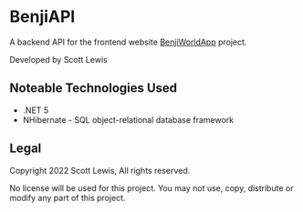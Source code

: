 # BenjiAPI

A backend API for the frontend website [BenjiWorldApp](https://github.com/scottcl88/BenjiWorldApp) project.

Developed by Scott Lewis

## Noteable Technologies Used

- .NET 5
- NHibernate - SQL object-relational database framework

## Legal
Copyright 2022 Scott Lewis, All rights reserved.

No license will be used for this project. You may not use, copy, distribute or modify any part of this project.
